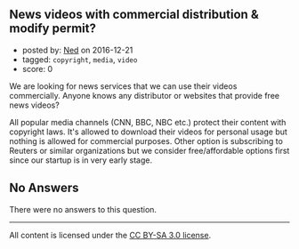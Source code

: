 ## News videos with commercial distribution & modify permit?

- posted by: [Ned](https://stackexchange.com/users/1544734/ned) on 2016-12-21
- tagged: `copyright`, `media`, `video`
- score: 0

<p>We are looking for news services that we can use their videos commercially. Anyone knows any distributor or websites that provide free news videos?</p>

<p>All popular media channels (CNN, BBC, NBC etc.) protect their content with copyright laws. It's allowed to download their videos for personal usage but nothing is allowed for commercial purposes. Other option is subscribing to Reuters or similar organizations but we consider free/affordable options first since our startup is in very early stage.</p>


## No Answers

There were no answers to this question.


---

All content is licensed under the [CC BY-SA 3.0 license](https://creativecommons.org/licenses/by-sa/3.0/).
